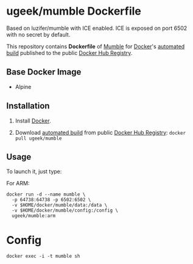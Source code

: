 # ugeek/mumble Dockerfile
Based on luzifer/mumble with ICE enabled. ICE is exposed on port 6502 with no secret by default.

This repository contains **Dockerfile** of [Mumble](http://wiki.mumble.info/wiki/Main_Page) for [Docker](https://www.docker.com/)'s [automated build](https://registry.hub.docker.com/u/luzifer/mumble/) published to the public [Docker Hub Registry](https://registry.hub.docker.com/).

## Base Docker Image

- Alpine
## Installation

1. Install [Docker](https://www.docker.com/).

2. Download [automated build](https://registry.hub.docker.com/u/ugeek/murmur/) from public [Docker Hub Registry](https://registry.hub.docker.com/): `docker pull ugeek/mumble`

## Usage

To launch it, just type:

For ARM:
```
docker run -d --name mumble \
  -p 64738:64738 -p 6502:6502 \
  -v $HOME/docker/mumble/data:/data \
  -v $HOME/docker/mumble/config:/config \
  ugeek/mumble:arm
```

# Config
```
docker exec -i -t mumble sh
```
